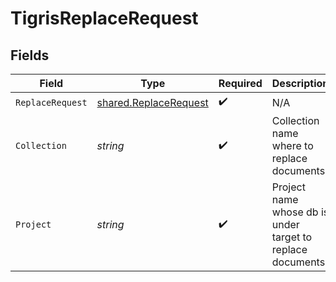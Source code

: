 # TigrisReplaceRequest


## Fields

| Field                                                                 | Type                                                                  | Required                                                              | Description                                                           |
| --------------------------------------------------------------------- | --------------------------------------------------------------------- | --------------------------------------------------------------------- | --------------------------------------------------------------------- |
| `ReplaceRequest`                                                      | [shared.ReplaceRequest](../../../pkg/models/shared/replacerequest.md) | :heavy_check_mark:                                                    | N/A                                                                   |
| `Collection`                                                          | *string*                                                              | :heavy_check_mark:                                                    | Collection name where to replace documents.                           |
| `Project`                                                             | *string*                                                              | :heavy_check_mark:                                                    | Project name whose db is under target to replace documents.           |